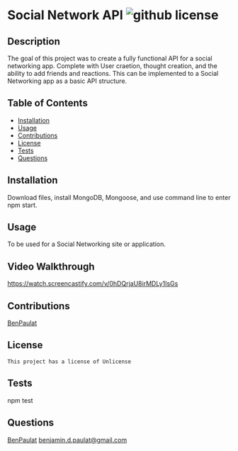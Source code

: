 
  # Social Network API ![github license](https://img.shields.io/badge/license-Unlicense-blue.svg)
  
  ## Description
  The goal of this project was to create a fully functional API for a social networking app. Complete with User craetion, thought creation, and the ability to add friends and reactions. This can be implemented to a Social Networking app as a basic API structure.

  ## Table of Contents
  * [Installation](#installation)
  * [Usage](#usage)
  * [Contributions](#contributions)
  * [License](#license)
  * [Tests](#tests)
  * [Questions](#questions)

  ## Installation
  Download files, install MongoDB, Mongoose, and use command line to enter npm start.

  ## Usage
  To be used for a Social Networking site or application.

  ## Video Walkthrough
  https://watch.screencastify.com/v/0hDQrjaU8irMDLy1IsGs

  ## Contributions
  [BenPaulat](https://github.com/BenPaulat)

  ## License
    This project has a license of Unlicense

  ## Tests
  npm test

  ## Questions
  [BenPaulat](https://github.com/BenPaulat)
  benjamin.d.paulat@gmail.com

